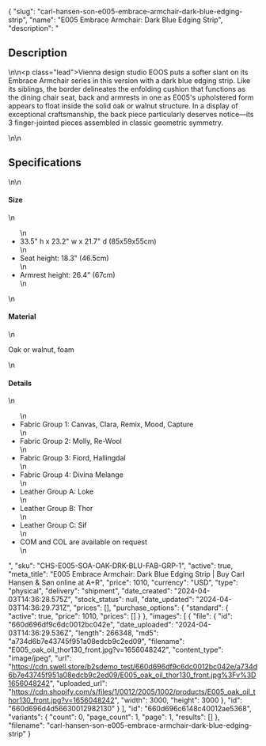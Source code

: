 {
  "slug": "carl-hansen-son-e005-embrace-armchair-dark-blue-edging-strip",
  "name": "E005 Embrace Armchair: Dark Blue Edging Strip",
  "description": "<h2>Description</h2>\n<!-- split -->\n<p class=\"lead\">Vienna design studio EOOS puts a softer slant on its Embrace Armchair series in this version with a dark blue edging strip. Like its siblings, the border delineates the enfolding cushion that functions as the dining chair seat, back and armrests in one as E005's upholstered form appears to float inside the solid oak or walnut structure. In a display of exceptional craftsmanship, the back piece particularly deserves notice—its 3 finger-jointed pieces assembled in classic geometric symmetry.</p>\n<!-- split -->\n<h2>Specifications</h2>\n<!-- split -->\n<h4>Size</h4>\n<ul>\n<li>33.5\" h x 23.2\" w x 21.7\" d (85x59x55cm)</li>\n<li>Seat height: 18.3\" (46.5cm)</li>\n<li>Armrest height: 26.4\" (67cm)</li>\n</ul>\n<h4>Material</h4>\n<p>Oak or walnut, foam</p>\n<h4>Details</h4>\n<ul>\n<li>Fabric Group 1: Canvas, Clara, Remix, Mood, Capture</li>\n<li>Fabric Group 2: Molly, Re-Wool</li>\n<li>Fabric Group 3: Fiord, Hallingdal</li>\n<li>Fabric Group 4: Divina Melange</li>\n<li>Leather Group A: Loke</li>\n<li>Leather Group B: Thor</li>\n<li>Leather Group C: Sif</li>\n<li>COM and COL are available on request</li>\n</ul>",
  "sku": "CHS-E005-SOA-OAK-DRK-BLU-FAB-GRP-1",
  "active": true,
  "meta_title": "E005 Embrace Armchair: Dark Blue Edging Strip | Buy Carl Hansen & Søn online at A+R",
  "price": 1010,
  "currency": "USD",
  "type": "physical",
  "delivery": "shipment",
  "date_created": "2024-04-03T14:36:28.575Z",
  "stock_status": null,
  "date_updated": "2024-04-03T14:36:29.731Z",
  "prices": [],
  "purchase_options": {
    "standard": {
      "active": true,
      "price": 1010,
      "prices": []
    }
  },
  "images": [
    {
      "file": {
        "id": "660d696df9c6dc0012bc042e",
        "date_uploaded": "2024-04-03T14:36:29.536Z",
        "length": 266348,
        "md5": "a734d6b7e43745f951a08edcb9c2ed09",
        "filename": "E005_oak_oil_thor130_front.jpg?v=1656048242",
        "content_type": "image/jpeg",
        "url": "https://cdn.swell.store/b2sdemo_test/660d696df9c6dc0012bc042e/a734d6b7e43745f951a08edcb9c2ed09/E005_oak_oil_thor130_front.jpg%3Fv%3D1656048242",
        "uploaded_url": "https://cdn.shopify.com/s/files/1/0012/2005/1002/products/E005_oak_oil_thor130_front.jpg?v=1656048242",
        "width": 3000,
        "height": 3000
      },
      "id": "660d696d4d56630012982130"
    }
  ],
  "id": "660d696c6148c40012ae5368",
  "variants": {
    "count": 0,
    "page_count": 1,
    "page": 1,
    "results": []
  },
  "filename": "carl-hansen-son-e005-embrace-armchair-dark-blue-edging-strip"
}